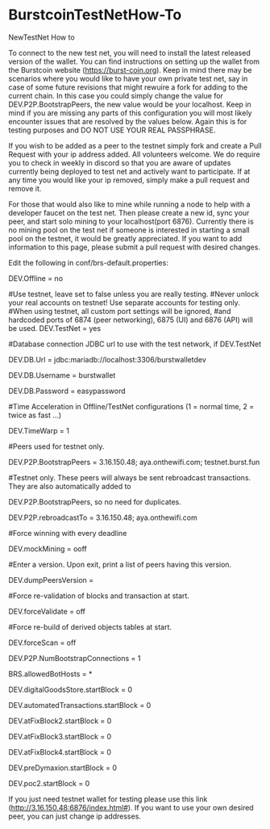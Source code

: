 # BurstcoinTestNetHow-To
NewTestNet How to

To connect to the new test net, you will need to install the latest released version of the wallet. You can find instructions on setting up the wallet from the Burstcoin website (https://burst-coin.org). Keep in mind there may be scenarios where you would like to have your own private test net, say in case of some future revisions that might rewuire a fork for adding to the current chain. In this case you could simply change the value for DEV.P2P.BootstrapPeers, the new value would be your localhost. Keep in mind if you are missing any parts of this configuration you will most likely encounter issues that are resolved by the values below. Again this is for testing purposes and DO NOT USE YOUR REAL PASSPHRASE. 

If you wish to be added as a peer to the testnet simply fork and create a Pull Request with your ip address added. All volunteers welcome. We do require you to check in weekly in discord so that you are aware of updates currently being deployed to test net and actively want to participate. If at any time you would like your ip removed, simply make a pull request and remove it. 

For those that would also like to mine while running a node to help with a developer faucet on the test net. Then please create a new id, sync your peer, and start solo mining to your localhost(port 6876). Currently there is no mining pool on the test net if someone is interested in starting a small pool on the testnet, it would be greatly appreciated. If you want to add information to this page, please submit a pull request with desired changes. 


Edit the following in conf/brs-default.properties: 



DEV.Offline = no

#Use testnet, leave set to false unless you are really testing.
#Never unlock your real accounts on testnet! Use separate accounts for testing only.
#When using testnet, all custom port settings will be ignored,
#and hardcoded ports of 6874 (peer networking), 6875 (UI) and 6876 (API) will be used.
DEV.TestNet = yes

#Database connection JDBC url to use with the test network, if DEV.TestNet

DEV.DB.Url = jdbc:mariadb://localhost:3306/burstwalletdev

DEV.DB.Username = burstwallet

DEV.DB.Password = easypassword

#Time Acceleration in Offline/TestNet configurations (1 = normal time, 2 = twice as fast ...)

DEV.TimeWarp = 1

#Peers used for testnet only.

DEV.P2P.BootstrapPeers = 3.16.150.48; aya.onthewifi.com; testnet.burst.fun

#Testnet only. These peers will always be sent rebroadcast transactions. They are also automatically added to 

DEV.P2P.BootstrapPeers, so no need for duplicates.

DEV.P2P.rebroadcastTo = 3.16.150.48; aya.onthewifi.com

#Force winning with every deadline

DEV.mockMining = ooff

#Enter a version. Upon exit, print a list of peers having this version.

DEV.dumpPeersVersion =

#Force re-validation of blocks and transaction at start.

DEV.forceValidate = off

#Force re-build of derived objects tables at start.

DEV.forceScan = off

DEV.P2P.NumBootstrapConnections = 1

BRS.allowedBotHosts = *

DEV.digitalGoodsStore.startBlock = 0

DEV.automatedTransactions.startBlock = 0

DEV.atFixBlock2.startBlock = 0

DEV.atFixBlock3.startBlock = 0

DEV.atFixBlock4.startBlock = 0

DEV.preDymaxion.startBlock = 0

DEV.poc2.startBlock = 0

If you just need testnet wallet for testing please use this link (http://3.16.150.48:6876/index.html#). If you want to use your own desired peer, you can just change ip addresses. 
